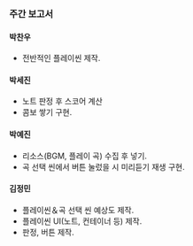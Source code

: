 ### 주간 보고서

#### 박찬우
- 전반적인 플레이씬 제작.

#### 박세진
- 노트 판정 후 스코어 계산
- 콤보 쌓기 구현.

#### 박예진
- 리소스(BGM, 플레이 곡) 수집 후 넣기.
- 곡 선택 씬에서 버튼 눌렀을 시 미리듣기 재생 구현.

#### 김정민
- 플레이씬＆곡 선택 씬 예상도 제작.
- 플레이씬 UI(노트, 컨테이너 등) 제작.
- 판정, 버튼 제작.
